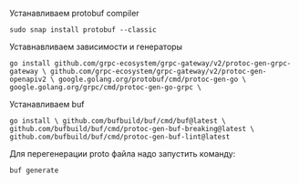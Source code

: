 Устанавливаем protobuf compiler

`sudo snap install protobuf --classic`

Уставнавливаем зависимости и генераторы

`go install github.com/grpc-ecosystem/grpc-gateway/v2/protoc-gen-grpc-gateway \
github.com/grpc-ecosystem/grpc-gateway/v2/protoc-gen-openapiv2 \
google.golang.org/protobuf/cmd/protoc-gen-go \
google.golang.org/grpc/cmd/protoc-gen-go-grpc \`

Устанавливаем buf

`go install \
github.com/bufbuild/buf/cmd/buf@latest \
github.com/bufbuild/buf/cmd/protoc-gen-buf-breaking@latest \
github.com/bufbuild/buf/cmd/protoc-gen-buf-lint@latest`

Для перегенерации proto файла надо запустить команду:

`buf generate`